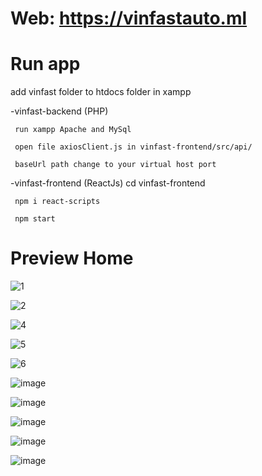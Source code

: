 # Web: https://vinfastauto.ml

# Run app

add vinfast folder to htdocs folder in xampp

-vinfast-backend (PHP)

     run xampp Apache and MySql

     open file axiosClient.js in vinfast-frontend/src/api/

     baseUrl path change to your virtual host port

-vinfast-frontend (ReactJs) cd vinfast-frontend

     npm i react-scripts

     npm start

# Preview Home

![1](https://user-images.githubusercontent.com/88047306/153750213-73351112-df1e-4709-86aa-8834c8032366.png)

![2](https://user-images.githubusercontent.com/88047306/153750215-430bb0ff-a8be-4627-9f83-ace96d0b181c.png)

![4](https://user-images.githubusercontent.com/88047306/153750218-7c0988b5-bda3-4476-8363-4df931dd609d.png)

![5](https://user-images.githubusercontent.com/88047306/153750219-f9001237-b043-4280-a158-70340a05b4e5.png)

![6](https://user-images.githubusercontent.com/88047306/153750222-6ddaa7d0-7049-49c3-a174-006d3d38dd68.png)

![image](https://user-images.githubusercontent.com/88047306/158114831-bc7e6743-e064-4dc9-a81e-6bef101eaef1.png)

![image](https://user-images.githubusercontent.com/88047306/158114851-1e44f478-7f88-4be6-a4f2-e874249b84b7.png)

![image](https://user-images.githubusercontent.com/88047306/158114857-5ee8a42a-0483-4939-8a86-abbc3ad65007.png)

![image](https://user-images.githubusercontent.com/88047306/158114878-9164b014-90d7-4e41-b2de-9ea35cd734e9.png)

![image](https://user-images.githubusercontent.com/88047306/158114889-e2277324-e9e8-4fe8-9864-81e800fec1ae.png)


